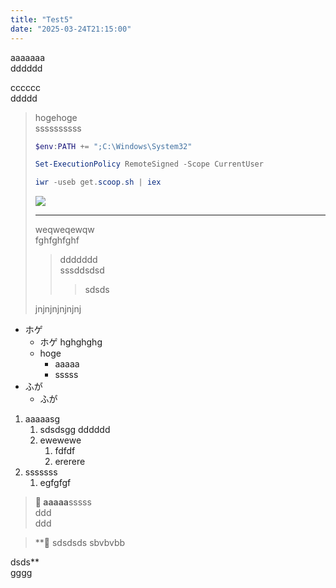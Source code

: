 ```yaml
---
title: "Test5"
date: "2025-03-24T21:15:00"
---
```


aaaaaaa  
dddddd  

cccccc  
ddddd  

> hogehoge  
> ssssssssss  
> 
> ``` powershell
> $env:PATH += ";C:\Windows\System32"
> 
> Set-ExecutionPolicy RemoteSigned -Scope CurrentUser
> 
> iwr -useb get.scoop.sh | iex
> ```
> 
> ![](./D8A884AA103CA91AB522FCDAAC79892C.png)
> 
> ---
>   
> weqweqewqw  
> fghfghfghf  
> > ddddddd  
> > sssddsdsd  
> >  
> > > sdsds  
> 
> jnjnjnjnjnjnj  
> 

- ホゲ  
    - ホゲ  hghghghg      
    - hoge      
        - aaaaa          
        - sssss          
- ふが  
    - ふが      

1. aaaaasg  
    1. sdsdsgg  dddddd  
    1. ewewewe  
        1. fdfdf  
        1. ererere  
1. sssssss  
    1. egfgfgf  


> **📝 aaaaa**sssss  
ddd  
ddd  
  
  
> **📝 sdsdsds
sbvbvbb

dsds**  
gggg  
